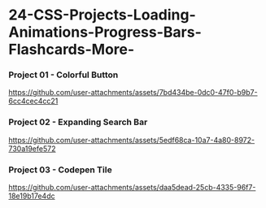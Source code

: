 # 24-CSS-Projects-Loading-Animations-Progress-Bars-Flashcards-More-

### Project 01 - Colorful Button
https://github.com/user-attachments/assets/7bd434be-0dc0-47f0-b9b7-6cc4cec4cc21

### Project 02 - Expanding Search Bar
https://github.com/user-attachments/assets/5edf68ca-10a7-4a80-8972-730a19efe572

### Project 03 - Codepen Tile
https://github.com/user-attachments/assets/daa5dead-25cb-4335-96f7-18e19b17e4dc

